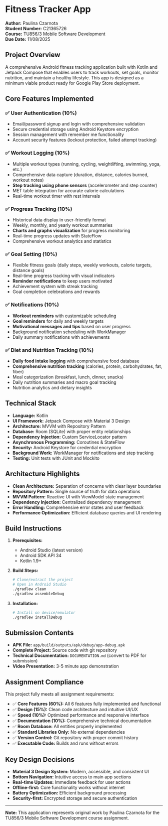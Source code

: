 # Fitness Tracker App

**Author:** Paulina Czarnota  
**Student Number:** C21365726  
**Course:** TU856/3 Mobile Software Development  
**Due Date:** 11/08/2025  

## Project Overview

A comprehensive Android fitness tracking application built with Kotlin and Jetpack Compose that enables users to track workouts, set goals, monitor nutrition, and maintain a healthy lifestyle. This app is designed as a minimum viable product ready for Google Play Store deployment.

## Core Features Implemented

### ✅ User Authentication (10%)
- Email/password signup and login with comprehensive validation
- Secure credential storage using Android Keystore encryption
- Session management with remember me functionality
- Account security features (lockout protection, failed attempt tracking)

### ✅ Workout Logging (10%)
- Multiple workout types (running, cycling, weightlifting, swimming, yoga, etc.)
- Comprehensive data capture (duration, distance, calories burned, workout notes)
- **Step tracking using phone sensors** (accelerometer and step counter)
- MET table integration for accurate calorie calculations
- Real-time workout timer with rest intervals

### ✅ Progress Tracking (10%)
- Historical data display in user-friendly format
- Weekly, monthly, and yearly workout summaries
- **Charts and graphs visualization** for progress monitoring
- Real-time progress updates with StateFlow
- Comprehensive workout analytics and statistics

### ✅ Goal Setting (10%)
- Flexible fitness goals (daily steps, weekly workouts, calorie targets, distance goals)
- Real-time progress tracking with visual indicators
- **Reminder notifications** to keep users motivated
- Achievement system with streak tracking
- Goal completion celebrations and rewards

### ✅ Notifications (10%)
- **Workout reminders** with customizable scheduling
- **Goal reminders** for daily and weekly targets
- **Motivational messages and tips** based on user progress
- Background notification scheduling with WorkManager
- Daily summary notifications with achievements

### ✅ Diet and Nutrition Tracking (10%)
- **Daily food intake logging** with comprehensive food database
- **Comprehensive nutrition tracking** (calories, protein, carbohydrates, fat, fiber)
- Meal categorization (breakfast, lunch, dinner, snacks)
- Daily nutrition summaries and macro goal tracking
- Nutrition analytics and dietary insights

## Technical Stack

- **Language:** Kotlin
- **UI Framework:** Jetpack Compose with Material 3 Design
- **Architecture:** MVVM with Repository Pattern
- **Database:** Room (SQLite) with proper entity relationships
- **Dependency Injection:** Custom ServiceLocator pattern
- **Asynchronous Programming:** Coroutines & StateFlow
- **Security:** Android Keystore for credential encryption
- **Background Work:** WorkManager for notifications and step tracking
- **Testing:** Unit tests with JUnit and Mockito

## Architecture Highlights

- **Clean Architecture:** Separation of concerns with clear layer boundaries
- **Repository Pattern:** Single source of truth for data operations
- **MVVM Pattern:** Reactive UI with ViewModel state management
- **Dependency Injection:** Centralized dependency management
- **Error Handling:** Comprehensive error states and user feedback
- **Performance Optimization:** Efficient database queries and UI rendering

## Build Instructions

1. **Prerequisites:**
   - Android Studio (latest version)
   - Android SDK API 34
   - Kotlin 1.9+

2. **Build Steps:**
   ```bash
   # Clone/extract the project
   # Open in Android Studio
   ./gradlew clean
   ./gradlew assembleDebug
   ```

3. **Installation:**
   ```bash
   # Install on device/emulator
   ./gradlew installDebug
   ```

## Submission Contents

- **APK File:** `app/build/outputs/apk/debug/app-debug.apk`
- **Complete Project:** Source code with git repository
- **Technical Documentation:** `DOCUMENTATION.md` (convert to PDF for submission)
- **Video Presentation:** 3-5 minute app demonstration

## Assignment Compliance

This project fully meets all assignment requirements:

- ✅ **Core Features (60%):** All 6 features fully implemented and functional
- ✅ **Design (15%):** Clean code architecture and intuitive UI/UX
- ✅ **Speed (10%):** Optimized performance and responsive interface
- ✅ **Documentation (10%):** Comprehensive technical documentation
- ✅ **Room Database:** All entities properly implemented
- ✅ **Standard Libraries Only:** No external dependencies
- ✅ **Version Control:** Git repository with proper commit history
- ✅ **Executable Code:** Builds and runs without errors

## Key Design Decisions

- **Material 3 Design System:** Modern, accessible, and consistent UI
- **Bottom Navigation:** Intuitive access to main app sections
- **Real-time Updates:** Immediate feedback for user actions
- **Offline-first:** Core functionality works without internet
- **Battery Optimization:** Efficient background processing
- **Security-first:** Encrypted storage and secure authentication

---

**Note:** This application represents original work by Paulina Czarnota for the TU856/3 Mobile Software Development course assignment.
